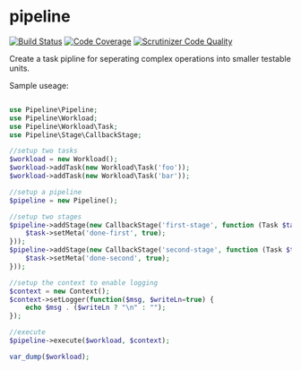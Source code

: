 pipeline
========

[![Build Status](https://travis-ci.org/warmans/pipeline.svg?branch=master)](https://travis-ci.org/warmans/pipeline)
[![Code Coverage](https://scrutinizer-ci.com/g/warmans/pipeline/badges/coverage.png?b=master)](https://scrutinizer-ci.com/g/warmans/pipeline/?branch=master)
[![Scrutinizer Code Quality](https://scrutinizer-ci.com/g/warmans/pipeline/badges/quality-score.png?b=master)](https://scrutinizer-ci.com/g/warmans/pipeline/?branch=master)

Create a task pipline for seperating complex operations into smaller testable units.

Sample useage:

```php

use Pipeline\Pipeline;
use Pipeline\Workload;
use Pipeline\Workload\Task;
use Pipeline\Stage\CallbackStage;

//setup two tasks
$workload = new Workload();
$workload->addTask(new Workload\Task('foo'));
$workload->addTask(new Workload\Task('bar'));

//setup a pipeline
$pipeline = new Pipeline();

//setup two stages
$pipeline->addStage(new CallbackStage('first-stage', function (Task $task) {
    $task->setMeta('done-first', true);
}));
$pipeline->addStage(new CallbackStage('second-stage', function (Task $task) {
    $task->setMeta('done-second', true);
}));

//setup the context to enable logging
$context = new Context();
$context->setLogger(function($msg, $writeLn=true) {
    echo $msg . ($writeLn ? "\n" : "");
});

//execute
$pipeline->execute($workload, $context);

var_dump($workload);
```